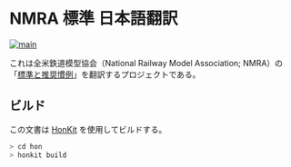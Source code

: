 # NMRA 標準 日本語翻訳

[![main](https://github.com/kakkun61/nmra-ja/actions/workflows/main.yaml/badge.svg)](https://github.com/kakkun61/nmra-ja/actions/workflows/main.yaml)

これは全米鉄道模型協会（National Railway Model Association; NMRA）の「[標準と推奨慣例](https://www.nmra.org/index-nmra-standards-and-recommended-practices)」を翻訳するプロジェクトである。

## ビルド

この文書は [HonKit](https://github.com/honkit/honkit) を使用してビルドする。

```sh
> cd hon
> honkit build
```
